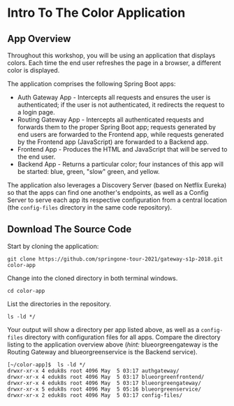 # Intro To The Color Application

## App Overview
Throughout this workshop, you will be using an application that displays colors.
Each time the end user refreshes the page in a browser, a different color is displayed.

The application comprises the following Spring Boot apps:
- Auth Gateway App - Intercepts all requests and ensures the user is authenticated; if the user is not authenticated, it redirects the request to a login page.
- Routing Gateway App - Intercepts all authenticated requests and forwards them to the proper Spring Boot app; requests generated by end users are forwarded to the Frontend app, while requests generated by the Frontend app (JavaScript) are forwarded to a Backend app.
- Frontend App - Produces the HTML and JavaScript that will be served to the end user.
- Backend App - Returns a particular color; four instances of this app will be started: blue, green, "slow" green, and yellow.

The application also leverages a Discovery Server (based on Netflix Eureka) so that the apps can find one another's endpoints, as well as a Config Server to serve each app its respective configuration from a central location (the `config-files` directory in the same code repository).

## Download The Source Code

Start by cloning the application:
```execute-1
git clone https://github.com/springone-tour-2021/gateway-s1p-2018.git color-app
```

Change into the cloned directory in both terminal windows.
```execute-all
cd color-app
```

List the directories in the repository.
```execute-1
ls -ld */
```

Your output will show a directory per app listed above, as well as a `config-files` directory with configuration files for all apps.
Compare the directory listing to the application overview above (_hint:_ blueorgreengateway is the Routing Gateway and blueorgreenservice is the Backend service).
```
[~/color-app]$  ls -ld */
drwxr-xr-x 4 eduk8s root 4096 May  5 03:17 authgateway/
drwxr-xr-x 4 eduk8s root 4096 May  5 03:17 blueorgreenfrontend/
drwxr-xr-x 4 eduk8s root 4096 May  5 03:17 blueorgreengateway/
drwxr-xr-x 5 eduk8s root 4096 May  5 05:16 blueorgreenservice/
drwxr-xr-x 2 eduk8s root 4096 May  5 03:17 config-files/
```
